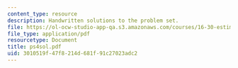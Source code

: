 ```yaml
---
content_type: resource
description: Handwritten solutions to the problem set.
file: https://ol-ocw-studio-app-qa.s3.amazonaws.com/courses/16-30-estimation-and-control-of-aerospace-systems-spring-2004/3010519f47f8214d681f91c27023adc2_ps4sol.pdf
file_type: application/pdf
resourcetype: Document
title: ps4sol.pdf
uid: 3010519f-47f8-214d-681f-91c27023adc2
---
```

